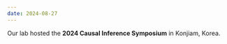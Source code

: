 ```yaml
---
date: 2024-08-27
---
```


Our lab hosted the **2024 Causal Inference Symposium** in Konjiam, Korea.



